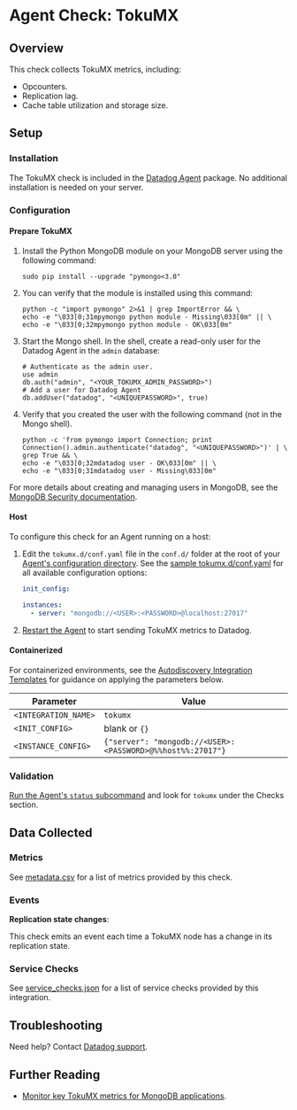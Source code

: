 # Agent Check: TokuMX

## Overview

This check collects TokuMX metrics, including:

- Opcounters.
- Replication lag.
- Cache table utilization and storage size.

## Setup

### Installation

The TokuMX check is included in the [Datadog Agent][1] package. No additional installation is needed on your server.

### Configuration

#### Prepare TokuMX

1. Install the Python MongoDB module on your MongoDB server using the following command:

   ```shell
   sudo pip install --upgrade "pymongo<3.0"
   ```

2. You can verify that the module is installed using this command:

   ```shell
   python -c "import pymongo" 2>&1 | grep ImportError && \
   echo -e "\033[0;31mpymongo python module - Missing\033[0m" || \
   echo -e "\033[0;32mpymongo python module - OK\033[0m"
   ```

3. Start the Mongo shell. In the shell, create a read-only user for the Datadog Agent in the `admin` database:

   ```shell
   # Authenticate as the admin user.
   use admin
   db.auth("admin", "<YOUR_TOKUMX_ADMIN_PASSWORD>")
   # Add a user for Datadog Agent
   db.addUser("datadog", "<UNIQUEPASSWORD>", true)
   ```

4. Verify that you created the user with the following command (not in the Mongo shell).

   ```shell
   python -c 'from pymongo import Connection; print Connection().admin.authenticate("datadog", "<UNIQUEPASSWORD>")' | \
   grep True && \
   echo -e "\033[0;32mdatadog user - OK\033[0m" || \
   echo -e "\033[0;31mdatadog user - Missing\033[0m"
   ```

For more details about creating and managing users in MongoDB, see the [MongoDB Security documentation][2].

<!-- xxx tabs xxx -->
<!-- xxx tab "Host" xxx -->

#### Host

To configure this check for an Agent running on a host:

1. Edit the `tokumx.d/conf.yaml` file in the `conf.d/` folder at the root of your [Agent's configuration directory][3].
   See the [sample tokumx.d/conf.yaml][4] for all available configuration options:

   ```yaml
   init_config:

   instances:
     - server: "mongodb://<USER>:<PASSWORD>@localhost:27017"
   ```

2. [Restart the Agent][5] to start sending TokuMX metrics to Datadog.

<!-- xxz tab xxx -->
<!-- xxx tab "Containerized" xxx -->

#### Containerized

For containerized environments, see the [Autodiscovery Integration Templates][6] for guidance on applying the parameters below.

| Parameter            | Value                                                      |
| -------------------- | ---------------------------------------------------------- |
| `<INTEGRATION_NAME>` | `tokumx`                                                   |
| `<INIT_CONFIG>`      | blank or `{}`                                              |
| `<INSTANCE_CONFIG>`  | `{"server": "mongodb://<USER>:<PASSWORD>@%%host%%:27017"}` |

<!-- xxz tab xxx -->
<!-- xxz tabs xxx -->

### Validation

[Run the Agent's `status` subcommand][7] and look for `tokumx` under the Checks section.

## Data Collected

### Metrics

See [metadata.csv][8] for a list of metrics provided by this check.

### Events

**Replication state changes**:

This check emits an event each time a TokuMX node has a change in its replication state.

### Service Checks

See [service_checks.json][9] for a list of service checks provided by this integration.

## Troubleshooting

Need help? Contact [Datadog support][10].

## Further Reading

- [Monitor key TokuMX metrics for MongoDB applications][11].

[1]: https://app.datadoghq.com/account/settings#agent
[2]: https://docs.mongodb.com/manual/security/
[3]: https://docs.datadoghq.com/agent/guide/agent-configuration-files/#agent-configuration-directory
[4]: https://github.com/DataDog/integrations-core/blob/master/tokumx/datadog_checks/tokumx/data/conf.yaml.example
[5]: https://docs.datadoghq.com/agent/guide/agent-commands/#start-stop-and-restart-the-agent
[6]: https://docs.datadoghq.com/agent/kubernetes/integrations/
[7]: https://docs.datadoghq.com/agent/guide/agent-commands/#agent-status-and-information
[8]: https://github.com/DataDog/integrations-core/blob/master/tokumx/metadata.csv
[9]: https://github.com/DataDog/integrations-core/blob/master/tokumx/assets/service_checks.json
[10]: https://docs.datadoghq.com/help/
[11]: https://www.datadoghq.com/blog/monitor-key-tokumx-metrics-mongodb-applications

